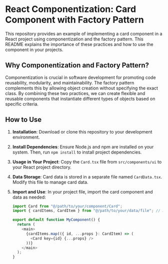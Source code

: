# React Componentization: Card Component with Factory Pattern

This repository provides an example of implementing a card component in a React project using componentization and the factory pattern. This README explains the importance of these practices and how to use the component in your projects.

## Why Componentization and Factory Pattern?

Componentization is crucial in software development for promoting code reusability, modularity, and maintainability. The factory pattern complements this by allowing object creation without specifying the exact class. By combining these two practices, we can create flexible and reusable components that instantiate different types of objects based on specific criteria.

## How to Use

1. **Installation**: Download or clone this repository to your development environment.

2. **Install Dependencies**: Ensure Node.js and npm are installed on your system. Then, run `npm install` to install project dependencies.

3. **Usage in Your Project**: Copy the `Card.tsx` file from `src/components/ui` to your React project directory.

4. **Data Storage**: Card data is stored in a separate file named `CardData.tsx`. Modify this file to manage card data.

5. **Import and Use**: In your project file, import the card component and data as needed:

   ```javascript
   import Card from "@/path/to/your/component/Card";
   import { cardItems, CardItem } from "@/path/to/your/data/file"; // Adjust the path as necessary

   export default function MyComponent() {
     return (
       <main>
         {cardItems.map(({ id, ...props }: CardItem) => (
           <Card key={id} {...props} />
         ))}
       </main>
     );
   }
   ```
